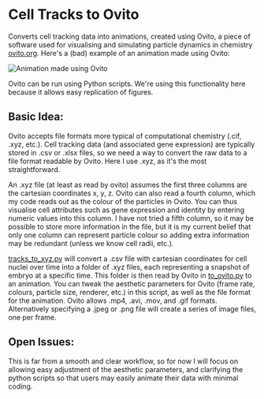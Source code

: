 # Cell Tracks to Ovito 

Converts cell tracking data into animations, created using Ovito, a piece of software used for visualising and simulating particle dynamics in chemistry [ovito.org](https://www.ovito.org/). Here's a (bad) example of an animation made using Ovito:

![Animation made using Ovito](animation.gif)

Ovito can be run using Python scripts. We're using this functionality here because it allows easy replication of figures. 

## Basic Idea:

Ovito accepts file formats more typical of computational chemistry (.cif, .xyz, etc.). Cell tracking data (and associated gene expression) are typically stored in .csv or .xlsx files, so we need a way to convert the raw data to a file format readable by Ovito. Here I use .xyz, as it's the most straightforward. 

An .xyz file (at least as read by ovito) assumes the first three columns are the cartesian coordinates x, y, z. Ovito can also read a fourth column, which my code reads out as the colour of the particles in Ovito. You can thus visualise cell attributes such as gene expression and identity by entering numeric values into this column. I have not tried a fifth column, so it may be possible to store more information in the file, but it is my current belief that only one column can represent particle colour so adding extra information may be redundant (unless we know cell radii, etc.). 

[tracks_to_xyz.py](tracks_to_xyz.py) will convert a .csv file with cartesian coordinates for cell nuclei over time into a folder of .xyz files, each representing a snapshot of embryo at a specific time. This folder is then read by Ovito in [to_ovito.py](to_ovito.py) to an animation. You can tweak the aesthetic parameters for Ovito (frame rate, colours, particle size, renderer, etc.) in this script, as well as the file format for the animation. Ovito allows .mp4, .avi, .mov, and .gif formats. Alternatively specifying a .jpeg or .png file will create a series of image files, one per frame. 

## Open Issues:

This is far from a smooth and clear workflow, so for now I will focus on allowing easy adjustment of the aesthetic parameters, and clarifying the python scripts so that users may easily animate their data with minimal coding. 
